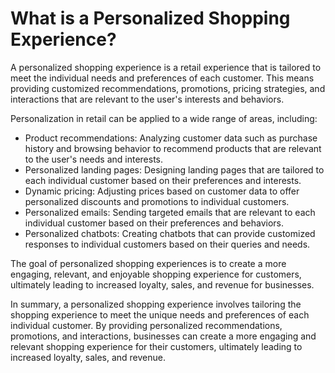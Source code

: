 What is a Personalized Shopping Experience?
=======================================================================================================

A personalized shopping experience is a retail experience that is tailored to meet the individual needs and preferences of each customer. This means providing customized recommendations, promotions, pricing strategies, and interactions that are relevant to the user's interests and behaviors.

Personalization in retail can be applied to a wide range of areas, including:

* Product recommendations: Analyzing customer data such as purchase history and browsing behavior to recommend products that are relevant to the user's needs and interests.
* Personalized landing pages: Designing landing pages that are tailored to each individual customer based on their preferences and interests.
* Dynamic pricing: Adjusting prices based on customer data to offer personalized discounts and promotions to individual customers.
* Personalized emails: Sending targeted emails that are relevant to each individual customer based on their preferences and behaviors.
* Personalized chatbots: Creating chatbots that can provide customized responses to individual customers based on their queries and needs.

The goal of personalized shopping experiences is to create a more engaging, relevant, and enjoyable shopping experience for customers, ultimately leading to increased loyalty, sales, and revenue for businesses.

In summary, a personalized shopping experience involves tailoring the shopping experience to meet the unique needs and preferences of each individual customer. By providing personalized recommendations, promotions, and interactions, businesses can create a more engaging and relevant shopping experience for their customers, ultimately leading to increased loyalty, sales, and revenue.
